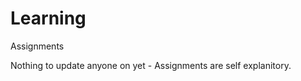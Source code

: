 Learning
========

Assignments

Nothing to update anyone on yet - Assignments are self explanitory.
